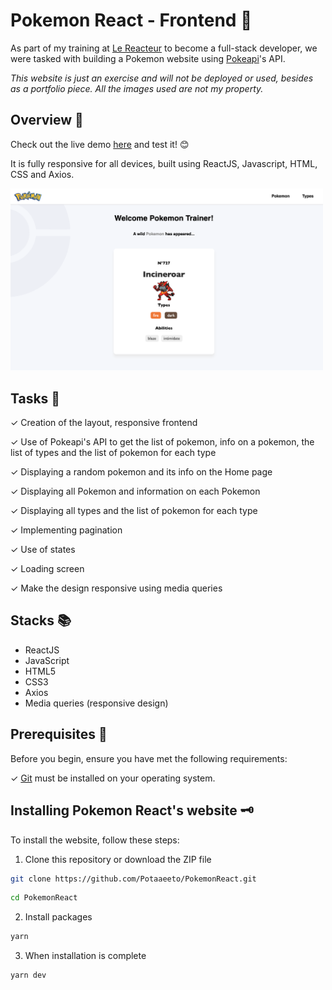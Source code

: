 # Pokemon React - Frontend 🐥

As part of my training at [Le Reacteur](https://www.lereacteur.io/) to become a full-stack developer, we were tasked with building a Pokemon website using [Pokeapi](https://pokeapi.co/)'s API.

_This website is just an exercise and will not be deployed or used, besides as a portfolio piece. All the images used are not my property._

## Overview 🚀

Check out the live demo [here](https://pokemonreact-2024.netlify.app/) and test it! 😊

It is fully responsive for all devices, built using ReactJS, Javascript, HTML, CSS and Axios.

<img src="./src/assets/imgs/desktop.png" alt="desktop pokemon react" width="500"/>

## Tasks 🧐

✓ Creation of the layout, responsive frontend

✓ Use of Pokeapi's API to get the list of pokemon, info on a pokemon, the list of types and the list of pokemon for each type

✓ Displaying a random pokemon and its info on the Home page

✓ Displaying all Pokemon and information on each Pokemon

✓ Displaying all types and the list of pokemon for each type

✓ Implementing pagination

✓ Use of states

✓ Loading screen

✓ Make the design responsive using media queries

## Stacks 📚

- ReactJS
- JavaScript
- HTML5
- CSS3
- Axios
- Media queries (responsive design)

## Prerequisites 🤔

Before you begin, ensure you have met the following requirements:

✓ [Git](https://git-scm.com/downloads) must be installed on your operating system.

## Installing Pokemon React's website 🗝️

To install the website, follow these steps:

1. Clone this repository or download the ZIP file

```bash
git clone https://github.com/Potaaeeto/PokemonReact.git
```

```bash
cd PokemonReact
```

2. Install packages

```bash
yarn
```

3. When installation is complete

```bash
yarn dev
```
